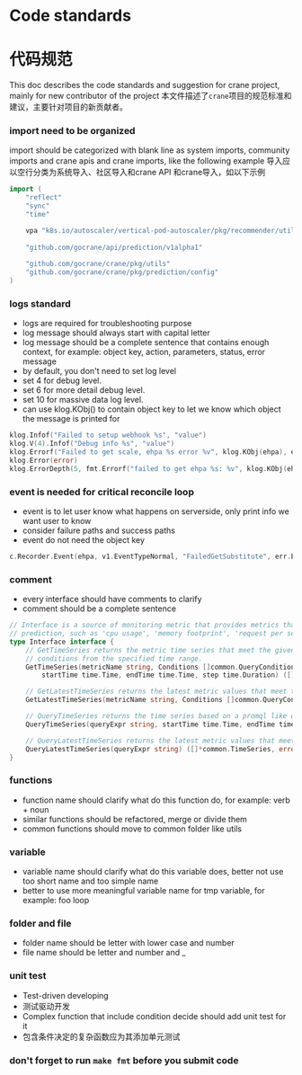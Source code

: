 # Code standards
# 代码规范

This doc describes the code standards and suggestion for crane project, mainly for new contributor of the project
本文件描述了`crane`项目的规范标准和建议，主要针对项目的新贡献者。

### import need to be organized
import should be categorized with blank line as system imports, community imports and crane apis and crane imports, like the following example
导入应以空行分类为系统导入、社区导入和crane API 和crane导入，如以下示例
```go
import (
	"reflect"
	"sync"
	"time"

	vpa "k8s.io/autoscaler/vertical-pod-autoscaler/pkg/recommender/util"
	
	"github.com/gocrane/api/prediction/v1alpha1"
	
	"github.com/gocrane/crane/pkg/utils"
	"github.com/gocrane/crane/pkg/prediction/config"
)
```

### logs standard
- logs are required for troubleshooting purpose
- log message should always start with capital letter
- log message should be a complete sentence that contains enough context, for example: object key, action, parameters, status, error message
- by default, you don't need to set log level
- set 4 for debug level.
- set 6 for more detail debug level.
- set 10 for massive data log level.
- can use klog.KObj() to contain object key to let we know which object the message is printed for
```go
klog.Infof("Failed to setup webhook %s", "value")
klog.V(4).Infof("Debug info %s", "value")
klog.Errorf("Failed to get scale, ehpa %s error %v", klog.KObj(ehpa), err)
klog.Error(error)
klog.ErrorDepth(5, fmt.Errorf("failed to get ehpa %s: %v", klog.KObj(ehpa), err))
```

### event is needed for critical reconcile loop
- event is to let user know what happens on serverside, only print info we want user to know
- consider failure paths and success paths
- event do not need the object key
```go
c.Recorder.Event(ehpa, v1.EventTypeNormal, "FailedGetSubstitute", err.Error())
```

### comment
- every interface should have comments to clarify 
- comment should be a complete sentence 
```go
// Interface is a source of monitoring metric that provides metrics that can be used for
// prediction, such as 'cpu usage', 'memory footprint', 'request per second (qps)', etc.
type Interface interface {
	// GetTimeSeries returns the metric time series that meet the given
	// conditions from the specified time range.
	GetTimeSeries(metricName string, Conditions []common.QueryCondition,
		startTime time.Time, endTime time.Time, step time.Duration) ([]*common.TimeSeries, error)

	// GetLatestTimeSeries returns the latest metric values that meet the given conditions.
	GetLatestTimeSeries(metricName string, Conditions []common.QueryCondition) ([]*common.TimeSeries, error)

	// QueryTimeSeries returns the time series based on a promql like query string.
	QueryTimeSeries(queryExpr string, startTime time.Time, endTime time.Time, step time.Duration) ([]*common.TimeSeries, error)

	// QueryLatestTimeSeries returns the latest metric values that meet the given query.
	QueryLatestTimeSeries(queryExpr string) ([]*common.TimeSeries, error)
}
```

### functions
- function name should clarify what do this function do, for example: verb + noun
- similar functions should be refactored, merge or divide them
- common functions should move to common folder like utils

### variable
- variable name should clarify what do this variable does, better not use too short name and too simple name
- better to use more meaningful variable name for tmp variable, for example: foo loop

### folder and file
- folder name should be letter with lower case and number
- file name should be letter and number and _

### unit test
- Test-driven developing
- 测试驱动开发
- Complex function that include condition decide should add unit test for it
- 包含条件决定的复杂函数应为其添加单元测试

### don't forget to run `make fmt` before you submit code
